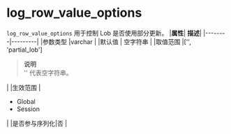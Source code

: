# log_row_value_options

`log_row_value_options` 用于控制 Lob 是否使用部分更新。
|**属性**| **描述**|
|--------|---------|
|参数类型 |varchar  |
|默认值   | 空字符串 |
|取值范围 |['', 'partial_lob']<blockquote>**说明** <br> '' 代表空字符串。</blockquote>        |
|生效范围 |<ul><li>Global</li><li>Session</li></ul>|
|是否参与序列化|否                                  |
